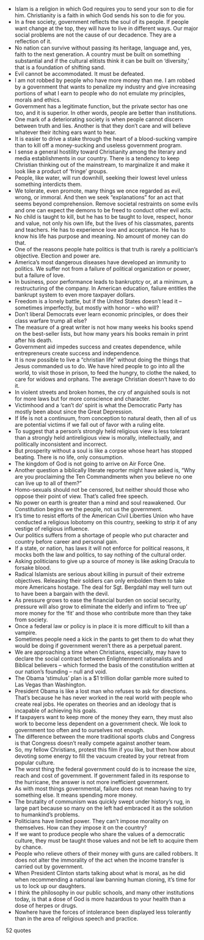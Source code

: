  - Islam is a religion in which God requires you to send your son to die for him. Christianity is a faith in which God sends his son to die for you.
 - In a free society, government reflects the soul of its people. If people want change at the top, they will have to live in different ways. Our major social problems are not the cause of our decadence. They are a reflection of it.
 - No nation can survive without passing its heritage, language and, yes, faith to the next generation. A country must be built on something substantial and if the cultural elitists think it can be built on ‘diversity,’ that is a foundation of shifting sand.
 - Evil cannot be accommodated. It must be defeated.
 - I am not robbed by people who have more money than me. I am robbed by a government that wants to penalize my industry and give increasing portions of what I earn to people who do not emulate my principles, morals and ethics.
 - Government has a legitimate function, but the private sector has one too, and it is superior. In other words, people are better than institutions.
 - One mark of a deteriorating society is when people cannot discern between truth and lies. Another is that they don’t care and will believe whatever their itching ears want to hear.
 - It is easier to drive a stake through the heart of a blood-sucking vampire than to kill off a money-sucking and useless government program.
 - I sense a general hostility toward Christianity among the literary and media establishments in our country. There is a tendency to keep Christian thinking out of the mainstream, to marginalize it and make it look like a product of ‘fringe’ groups.
 - People, like water, will run downhill, seeking their lowest level unless something interdicts them.
 - We tolerate, even promote, many things we once regarded as evil, wrong, or immoral. And then we seek “explanations” for an act that seems beyond comprehension. Remove societal restraints on some evils and one can expect the demons to be freed to conduct other evil acts.
 - No child is taught to kill, but he has to be taught to love, respect, honor and value, not only his own life, but the lives of his classmates, parents and teachers. He has to experience love and acceptance. He has to know his life has purpose and meaning. No amount of money can do that.
 - One of the reasons people hate politics is that truth is rarely a politician’s objective. Election and power are.
 - America’s most dangerous diseases have developed an immunity to politics. We suffer not from a failure of political organization or power, but a failure of love.
 - In business, poor performance leads to bankruptcy or, at a minimum, a restructuring of the company. In American education, failure entitles the bankrupt system to even more taxpayer dollars.
 - Freedom is a lonely battle, but if the United States doesn’t lead it – sometimes imperfectly, but mostly with honor – who will?
 - Don’t liberal Democrats ever learn economic principles, or does their class warfare trump all else?
 - The measure of a great writer is not how many weeks his books spend on the best-seller lists, but how many years his books remain in print after his death.
 - Government aid impedes success and creates dependence, while entrepreneurs create success and independence.
 - It is now possible to live a “christian life” without doing the things that Jesus commanded us to do. We have hired people to go into all the world, to visit those in prison, to feed the hungry, to clothe the naked, to care for widows and orphans. The average Christian doesn’t have to do it.
 - In violent streets and broken homes, the cry of anguished souls is not for more laws but for more conscience and character.
 - Victimhood and a ‘can’t do’ spirit is what the Democratic Party has mostly been about since the Great Depression.
 - If life is not a continuum, from conception to natural death, then all of us are potential victims if we fall out of favor with a ruling elite.
 - To suggest that a person’s strongly held religious view is less tolerant than a strongly held antireligious view is morally, intellectually, and politically inconsistent and incorrect.
 - But prosperity without a soul is like a corpse whose heart has stopped beating. There is no life, only consumption.
 - The kingdom of God is not going to arrive on Air Force One.
 - Another question a biblically literate reporter might have asked is, “Why are you proclaiming the Ten Commandments when you believe no one can live up to all of them?”
 - Homo-sexuals should not be censored, but neither should those who oppose their point of view. That’s called free speech.
 - No power on earth is greater than a mind and soul reawakened. Our Constitution begins we the people, not us the government.
 - It’s time to resist efforts of the American Civil Liberties Union who have conducted a religious lobotomy on this country, seeking to strip it of any vestige of religious influence.
 - Our politics suffers from a shortage of people who put character and country before career and personal gain.
 - If a state, or nation, has laws it will not enforce for political reasons, it mocks both the law and politics, to say nothing of the cultural order.
 - Asking politicians to give up a source of money is like asking Dracula to forsake blood.
 - Radical Islamists are serious about killing in pursuit of their extreme objectives. Releasing their soldiers can only embolden them to take more Americans hostage. The deal for Sgt. Bergdahl may well turn out to have been a bargain with the devil.
 - As pressure grows to ease the financial burden on social security, pressure will also grow to eliminate the elderly and infirm to ‘free up’ more money for the ‘fit’ and those who contribute more than they take from society.
 - Once a federal law or policy is in place it is more difficult to kill than a vampire.
 - Sometimes people need a kick in the pants to get them to do what they would be doing if government weren’t there as a perpetual parent.
 - We are approaching a time when Christians, especially, may have to declare the social contract between Enlightenment rationalists and Biblical believers – which formed the basis of the constitution written at our nation’s founding – null and void.
 - The Obama ‘stimulus’ plan is a $1 trillion dollar gamble more suited to Las Vegas than Washington.
 - President Obama is like a lost man who refuses to ask for directions. That’s because he has never worked in the real world with people who create real jobs. He operates on theories and an ideology that is incapable of achieving his goals.
 - If taxpayers want to keep more of the money they earn, they must also work to become less dependent on a government check. We look to government too often and to ourselves not enough.
 - The difference between the more traditional sports clubs and Congress is that Congress doesn’t really compete against another team.
 - So, my fellow Christians, protest this film if you like, but then how about devoting some energy to fill the vacuum created by your retreat from popular culture.
 - The worst thing the federal government could do is to increase the size, reach and cost of government. If government failed in its response to the hurricane, the answer is not more inefficient government.
 - As with most things governmental, failure does not mean having to try something else. It means spending more money.
 - The brutality of communism was quickly swept under history’s rug, in large part because so many on the left had embraced it as the solution to humankind’s problems.
 - Politicians have limited power. They can’t impose morality on themselves. How can they impose it on the country?
 - If we want to produce people who share the values of a democratic culture, they must be taught those values and not be left to acquire them by chance.
 - People who relieve others of their money with guns are called robbers. It does not alter the immorality of the act when the income transfer is carried out by government.
 - When President Clinton starts talking about what is moral, as he did when recommending a national law banning human cloning, it’s time for us to lock up our daughters.
 - I think the philosophy in our public schools, and many other institutions today, is that a dose of God is more hazardous to your health than a dose of herpes or drugs.
 - Nowhere have the forces of intolerance been displayed less tolerantly than in the area of religious speech and practice.

52 quotes